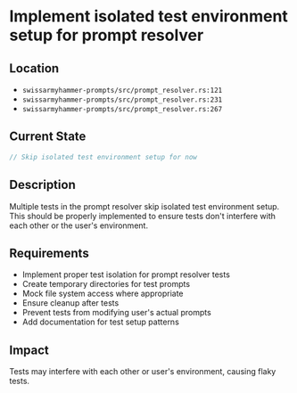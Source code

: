 # Implement isolated test environment setup for prompt resolver

## Location
- `swissarmyhammer-prompts/src/prompt_resolver.rs:121`
- `swissarmyhammer-prompts/src/prompt_resolver.rs:231`
- `swissarmyhammer-prompts/src/prompt_resolver.rs:267`

## Current State
```rust
// Skip isolated test environment setup for now
```

## Description
Multiple tests in the prompt resolver skip isolated test environment setup. This should be properly implemented to ensure tests don't interfere with each other or the user's environment.

## Requirements
- Implement proper test isolation for prompt resolver tests
- Create temporary directories for test prompts
- Mock file system access where appropriate
- Ensure cleanup after tests
- Prevent tests from modifying user's actual prompts
- Add documentation for test setup patterns

## Impact
Tests may interfere with each other or user's environment, causing flaky tests.